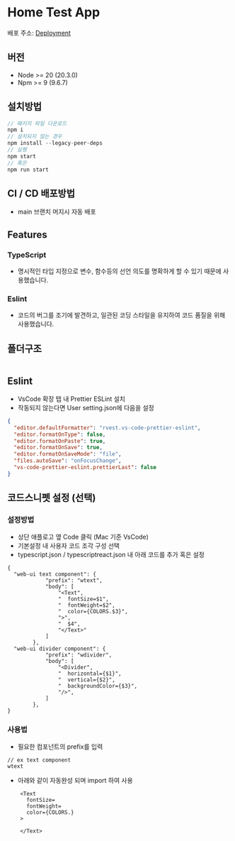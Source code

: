 # Home Test App

배포 주소: [Deployment](https://frontend-simple-app.vercel.app/)

## 버전

- Node >= 20 (20.3.0)
- Npm >= 9 (9.6.7)

## 설치방법

```javascript
// 패키지 파일 다운로드
npm i
// 설치되지 않는 경우
npm install --legacy-peer-deps
// 실행
npm start
// 혹은
npm run start
```

## CI / CD 배포방법

- main 브랜치 머지시 자동 배포

## Features

### TypeScript

- 명시적인 타입 지정으로 변수, 함수등의 선언 의도를 명확하게 할 수 있기 때문에 사용했습니다.

### Eslint

- 코드의 버그를 조기에 발견하고, 일관된 코딩 스타일을 유지하여 코드 품질을 위해 사용했습니다.

## 폴더구조

```

```

## Eslint

- VsCode 확장 탭 내 Prettier ESLint 설치
- 작동되지 않는다면 User setting.json에 다음을 설정

```json
{
  "editor.defaultFormatter": "rvest.vs-code-prettier-eslint",
  "editor.formatOnType": false,
  "editor.formatOnPaste": true,
  "editor.formatOnSave": true,
  "editor.formatOnSaveMode": "file",
  "files.autoSave": "onFocusChange",
  "vs-code-prettier-eslint.prettierLast": false
}
```

## 코드스니펫 설정 (선택)

### 설정방법

- 상단 애플로고 옆 Code 클릭 (Mac 기준 VsCode)
- 기본설정 내 사용자 코드 조각 구성 선택
- typescript.json / typescriptreact.json 내 아래 코드를 추가 혹은 설정

```
{
  "web-ui text component": {
			"prefix": "wtext",
			"body": [
				"<Text",
				"  fontSize=$1",
				"  fontWeight=$2",
				"  color={COLORS.$3}",
				">",
				"  $4",
				"</Text>"
			]
		},
  "web-ui divider component": {
			"prefix": "wdivider",
			"body": [
				"<Divider",
				"  horizontal={$1}",
				"  vertical={$2}",
				"  backgroundColor={$3}",
				"/>",
			]
		},
}
```

### 사용법

- 필요한 컴포넌트의 prefix를 입력

```
// ex text component
wtext
```

- 아래와 같이 자동완성 되며 import 하여 사용

```
    <Text
      fontSize=
      fontWeight=
      color={COLORS.}
    >

    </Text>
```
